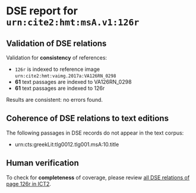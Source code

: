 # DSE report for `urn:cite2:hmt:msA.v1:126r`

## Validation of DSE relations

Validation for **consistency** of references:

-  `126r` is indexed to reference image `urn:cite2:hmt:vaimg.2017a:VA126RN_0298`
- **61** text passages are indexed to VA126RN_0298
-  **61** text passages are indexed to 126r

Results are consistent: no errors found.

## Coherence of DSE relations to text editions

The following passages in DSE records do not appear in the text corpus:

-  urn:cts:greekLit:tlg0012.tlg001.msA:10.title

## Human verification

To check for **completeness** of coverage, please review [all DSE relations of page 126r in ICT2](http://www.homermultitext.org/ict2/?urn=urn:cite2:hmt:vaimg.2017a:VA126RN_0298@0.5656,0.553,0.043,0.0413&urn=urn:cite2:hmt:vaimg.2017a:VA126RN_0298@0.164,0.4921,0.446,0.0255&urn=urn:cite2:hmt:vaimg.2017a:VA126RN_0298@0.1642,0.6627,0.4444,0.0301&urn=urn:cite2:hmt:vaimg.2017a:VA126RN_0298@0.5986,0.6289,0.2162,0.0631&urn=urn:cite2:hmt:vaimg.2017a:VA126RN_0298@0.4414,0.432,0.0671,0.0165&urn=urn:cite2:hmt:vaimg.2017a:VA126RN_0298@0.166,0.5319,0.446,0.0255&urn=urn:cite2:hmt:vaimg.2017a:VA126RN_0298@0.5566,0.2622,0.0561,0.018&urn=urn:cite2:hmt:vaimg.2017a:VA126RN_0298@0.16,0.5694,0.446,0.0255&urn=urn:cite2:hmt:vaimg.2017a:VA126RN_0298@0.6136,0.293,0.2102,0.0939&urn=urn:cite2:hmt:vaimg.2017a:VA126RN_0298@0.1642,0.6251,0.4434,0.0255&urn=urn:cite2:hmt:vaimg.2017a:VA126RN_0298@0.2022,0.3531,0.0801,0.0173&urn=urn:cite2:hmt:vaimg.2017a:VA126RN_0298@0.1549,0.0848,0.6579,0.0369&urn=urn:cite2:hmt:vaimg.2017a:VA126RN_0298@0.275,0.1818,0.185,0.024&urn=urn:cite2:hmt:vaimg.2017a:VA126RN_0298@0.162,0.3203,0.455,0.0285&urn=urn:cite2:hmt:vaimg.2017a:VA126RN_0298@0.183,0.2618,0.435,0.0285&urn=urn:cite2:hmt:vaimg.2017a:VA126RN_0298@0.1031,0.4358,0.0821,0.0413&urn=urn:cite2:hmt:vaimg.2017a:VA126RN_0298@0.1802,0.2464,0.4114,0.0188&urn=urn:cite2:hmt:vaimg.2017a:VA126RN_0298@0.4034,0.4703,0.0651,0.0173&urn=urn:cite2:hmt:vaimg.2017a:VA126RN_0298@0.1672,0.55,0.4134,0.027&urn=urn:cite2:hmt:vaimg.2017a:VA126RN_0298@0.1632,0.4726,0.4595,0.0255&urn=urn:cite2:hmt:vaimg.2017a:VA126RN_0298@0.3083,0.5455,0.045,0.015&urn=urn:cite2:hmt:vaimg.2017a:VA126RN_0298@0.1732,0.5875,0.4074,0.027&urn=urn:cite2:hmt:vaimg.2017a:VA126RN_0298@0.1451,0.1833,0.4474,0.0654&urn=urn:cite2:hmt:vaimg.2017a:VA126RN_0298@0.1752,0.4328,0.4484,0.0278&urn=urn:cite2:hmt:vaimg.2017a:VA126RN_0298@0.1742,0.1067,0.6486,0.0691&urn=urn:cite2:hmt:vaimg.2017a:VA126RN_0298@0.1732,0.3403,0.4264,0.0263&urn=urn:cite2:hmt:vaimg.2017a:VA126RN_0298@0.1762,0.3554,0.4505,0.0338&urn=urn:cite2:hmt:vaimg.2017a:VA126RN_0298@0.167,0.4531,0.446,0.0255&urn=urn:cite2:hmt:vaimg.2017a:VA126RN_0298@0.165,0.4171,0.446,0.0255&urn=urn:cite2:hmt:vaimg.2017a:VA126RN_0298@0.3213,0.6198,0.2573,0.0188&urn=urn:cite2:hmt:vaimg.2017a:VA126RN_0298@0.5996,0.4921,0.2142,0.0654&urn=urn:cite2:hmt:vaimg.2017a:VA126RN_0298@0.1852,0.3742,0.0921,0.0143&urn=urn:cite2:hmt:vaimg.2017a:VA126RN_0298@0.157,0.6077,0.446,0.0255&urn=urn:cite2:hmt:vaimg.2017a:VA126RN_0298@0.6067,0.1633,0.2168,0.0575&urn=urn:cite2:hmt:vaimg.2017a:VA126RN_0298@0.1443,0.753,0.668,0.0339&urn=urn:cite2:hmt:vaimg.2017a:VA126RN_0298@0.1513,0.7832,0.6685,0.0336&urn=urn:cite2:hmt:vaimg.2017a:VA126RN_0298@0.1592,0.3779,0.4675,0.0285&urn=urn:cite2:hmt:vaimg.2017a:VA126RN_0298@0.6146,0.438,0.1982,0.0654&urn=urn:cite2:hmt:vaimg.2017a:VA126RN_0298@0.1622,0.3967,0.4194,0.0278&urn=urn:cite2:hmt:vaimg.2017a:VA126RN_0298@0.1261,0.7092,0.6827,0.0496&urn=urn:cite2:hmt:vaimg.2017a:VA126RN_0298@0.4675,0.3208,0.046,0.0143&urn=urn:cite2:hmt:vaimg.2017a:VA126RN_0298@0.157,0.6452,0.446,0.0255&urn=urn:cite2:hmt:vaimg.2017a:VA126RN_0298@0.1552,0.7964,0.6677,0.0503&urn=urn:cite2:hmt:vaimg.2017a:VA126RN_0298@0.1471,0.8279,0.6767,0.0526&urn=urn:cite2:hmt:vaimg.2017a:VA126RN_0298@0.4745,0.2231,0.0671,0.0165&urn=urn:cite2:hmt:vaimg.2017a:VA126RN_0298@0.1642,0.284,0.4404,0.0225&urn=urn:cite2:hmt:vaimg.2017a:VA126RN_0298@0.6086,0.2179,0.2102,0.0872&urn=urn:cite2:hmt:vaimg.2017a:VA126RN_0298@0.5265,0.3388,0.0761,0.0158&urn=urn:cite2:hmt:vaimg.2017a:VA126RN_0298@0.1562,0.6773,0.6569,0.052&urn=urn:cite2:hmt:vaimg.2017a:VA126RN_0298@0.4715,0.1998,0.1121,0.0188&urn=urn:cite2:hmt:vaimg.2017a:VA126RN_0298@0.2551,0.7417,0.5405,0.0238&urn=urn:cite2:hmt:vaimg.2017a:VA126RN_0298@0.1822,0.3043,0.4434,0.0285&urn=urn:cite2:hmt:vaimg.2017a:VA126RN_0298@0.6188,0.3759,0.2078,0.0681&urn=urn:cite2:hmt:vaimg.2017a:VA126RN_0298@0.1111,0.2953,0.0711,0.0609&urn=urn:cite2:hmt:vaimg.2017a:VA126RN_0298@0.2382,0.4853,0.1021,0.0173&urn=urn:cite2:hmt:vaimg.2017a:VA126RN_0298@0.5926,0.5537,0.2202,0.0841&urn=urn:cite2:hmt:vaimg.2017a:VA126RN_0298@0.176,0.5105,0.396,0.027&urn=urn:cite2:hmt:vaimg.2017a:VA126RN_0298@0.2492,0.3381,0.02,0.0098&urn=urn:cite2:hmt:vaimg.2017a:VA126RN_0298@0.19,0.2206,0.435,0.0315&urn=urn:cite2:hmt:vaimg.2017a:VA126RN_0298@0.153,0.7704,0.6635,0.0276&urn=urn:cite2:hmt:vaimg.2017a:VA126RN_0298@0.3824,0.2216,0.031,0.0158).


